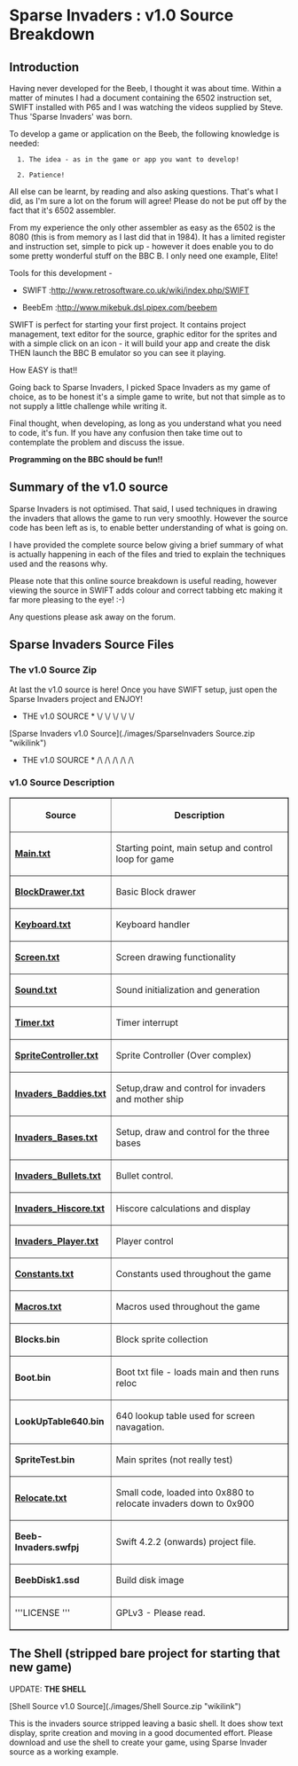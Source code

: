 # Sparse Invaders : v1.0 Source Breakdown

## Introduction

Having never developed for the Beeb, I thought it was about time. Within a matter of minutes I had a document containing the 6502 instruction set, SWIFT installed with P65 and I was watching the videos supplied by Steve. Thus 'Sparse Invaders' was born.

To develop a game or application on the Beeb, the following knowledge is needed:

`  1. The idea - as in the game or app you want to develop!`
`  2. Patience!`

All else can be learnt, by reading and also asking questions. That's what I did, as I'm sure a lot on the forum will agree! Please do not be put off by the fact that it's 6502 assembler.

From my experience the only other assembler as easy as the 6502 is the 8080 (this is from memory as I last did that in 1984). It has a limited register and instruction set, simple to pick up - however it does enable you to do some pretty wonderful stuff on the BBC B. I only need one example, Elite!

Tools for this development -

-   SWIFT :<http://www.retrosoftware.co.uk/wiki/index.php/SWIFT>

<!-- -->

-   BeebEm :<http://www.mikebuk.dsl.pipex.com/beebem>

SWIFT is perfect for starting your first project. It contains project management, text editor for the source, graphic editor for the sprites and with a simple click on an icon - it will build your app and create the disk THEN launch the BBC B emulator so you can see it playing.

How EASY is that!!

Going back to Sparse Invaders, I picked Space Invaders as my game of choice, as to be honest it's a simple game to write, but not that simple as to not supply a little challenge while writing it.

Final thought, when developing, as long as you understand what you need to code, it's fun. If you have any confusion then take time out to contemplate the problem and discuss the issue.

**Programming on the BBC should be fun!!**

## Summary of the v1.0 source

Sparse Invaders is not optimised. That said, I used techniques in drawing the invaders that allows the game to run very smoothly. However the source code has been left as is, to enable better understanding of what is going on.

I have provided the complete source below giving a brief summary of what is actually happening in each of the files and tried to explain the techniques used and the reasons why.

Please note that this online source breakdown is useful reading, however viewing the source in SWIFT adds colour and correct tabbing etc making it far more pleasing to the eye! :-)

Any questions please ask away on the forum.

## Sparse Invaders Source Files

### The v1.0 Source Zip

At last the v1.0 source is here! Once you have SWIFT setup, just open the Sparse Invaders project and ENJOY!

-   THE v1.0 SOURCE \* \\/ \\/ \\/ \\/ \\/

[Sparse Invaders v1.0 Source](./images/SparseInvaders Source.zip "wikilink")

-   THE v1.0 SOURCE \* /\\ /\\ /\\ /\\ /\\

### v1.0 Source Description

<table border=1>
<tr>
<th>
Source

</th>
<th>
Description

</th>
</tr>
<tr>
<td>
[**Main.txt**](Sparse_Invaders_Source_-_Main.txt "wikilink")

</td>
<td>
Starting point, main setup and control loop for game

</td>
</tr>
<tr>
<td>
[**BlockDrawer.txt**](Sparse_Invaders_Source_-_BlockDrawer.txt "wikilink")

</td>
<td>
Basic Block drawer

</td>
</tr>
<tr>
<td>
[**Keyboard.txt**](Sparse_Invaders_Source_-_Keyboard.txt "wikilink")

</td>
<td>
Keyboard handler

</td>
</tr>
<tr>
<td>
[**Screen.txt**](Sparse_Invaders_Source_-_Screen.txt "wikilink")

</td>
<td>
Screen drawing functionality

</td>
</tr>
<tr>
<td>
[**Sound.txt**](Sparse_Invaders_Source_-_Sound.txt "wikilink")

</td>
<td>
Sound initialization and generation

</td>
</tr>
<tr>
<td>
[**Timer.txt**](Sparse_Invaders_Soruce_-_Timer.txt "wikilink")

</td>
<td>
Timer interrupt

</td>
</tr>
<tr>
<td>
[**SpriteController.txt**](Sparse_Invaders_Source_-_SpriteControllert.txt "wikilink")

</td>
<td>
Sprite Controller (Over complex)

</td>
</tr>
<tr>
<td>
[**Invaders\_Baddies.txt**](Sparse_Invaders_Source_-_Invaders_Baddies.txt "wikilink")

</td>
<td>
Setup,draw and control for invaders and mother ship

</td>
</tr>
<tr>
<td>
[**Invaders\_Bases.txt**](Sparse_Invaders_Source_-_Invaders_Bases.txt "wikilink")

</td>
<td>
Setup, draw and control for the three bases

</td>
</tr>
<tr>
<td>
[**Invaders\_Bullets.txt**](Sparse_Invaders_Source_-_Invaders_Bullets.txt "wikilink")

</td>
<td>
Bullet control.

</td>
</tr>
<tr>
<td>
[**Invaders\_Hiscore.txt**](Sparse_Invaders_Source_-_Invaders_Hiscore.txt "wikilink")

</td>
<td>
Hiscore calculations and display

</td>
</tr>
<tr>
<td>
[**Invaders\_Player.txt**](Sparse_Invaders_Source_-_Invaders_Player.txt "wikilink")

</td>
<td>
Player control

</td>
</tr>
<tr>
<td>
[ **Constants.txt**](Sparse_Invaders_Source_-_Constants.txt "wikilink")

</td>
<td>
Constants used throughout the game

</td>
</tr>
<tr>
<td>
[ **Macros.txt**](Sparse_Invaders_Source_-_Macros.txt "wikilink")

</td>
<td>
Macros used throughout the game

</td>
</tr>
<tr>
<td>
**Blocks.bin**

</td>
<td>
Block sprite collection

</td>
</tr>
<tr>
<td>
**Boot.bin**

</td>
<td>
Boot txt file - loads main and then runs reloc

</td>
</tr>
<tr>
<td>
**LookUpTable640.bin**

</td>
<td>
640 lookup table used for screen navagation.

</td>
</tr>
<tr>
<td>
**SpriteTest.bin**

</td>
<td>
Main sprites (not really test)

</td>
</tr>
<tr>
<td>
[ **Relocate.txt**](Sparse_Invaders_Source_-_Relocate.txt "wikilink")

</td>
<td>
Small code, loaded into 0x880 to relocate invaders down to 0x900

</td>
</tr>
<tr>
<td>
**Beeb-Invaders.swfpj**

</td>
<td>
Swift 4.2.2 (onwards) project file.

</td>
</tr>
<tr>
<td>
**BeebDisk1.ssd**

</td>
<td>
Build disk image

</td>
</tr>
<tr>
<td>
'''LICENSE '''

</td>
<td>
GPLv3 - Please read.

</td>
</tr>
</table>
## The Shell (stripped bare project for starting that new game)

UPDATE: **THE SHELL**

[Shell Source v1.0 Source](./images/Shell Source.zip "wikilink")

This is the invaders source stripped leaving a basic shell. It does show text display, sprite creation and moving in a good documented effort. Please download and use the shell to create your game, using Sparse Invader source as a working example.
